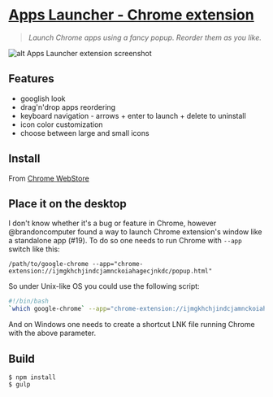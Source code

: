 # [Apps Launcher - Chrome extension](https://chrome.google.com/webstore/detail/apps-launcher/ijmgkhchjindcjamnckoiahagecjnkdc)

> *Launch Chrome apps using a fancy popup. Reorder them as you like.*

![alt Apps Launcher extension screenshot](https://lh3.googleusercontent.com/SOvqm3KxGS-uonXKorAS8LUiqQqw_T936_8I-BJBSVFYF-rDnxpooqCIp2eg71Kkte9JzOchRA=s640-h400-e365-rw)

## Features
- googlish look
- drag'n'drop apps reordering
- keyboard navigation - arrows + enter to launch + delete to uninstall
- icon color customization
- choose between large and small icons

## Install

From [Chrome WebStore](https://chrome.google.com/webstore/detail/apps-launcher/ijmgkhchjindcjamnckoiahagecjnkdc)

## Place it on the desktop

I don't know whether it's a bug or feature in Chrome, however @brandoncomputer found a way to launch Chrome extension's window like a standalone app (#19). To do so one needs to run Chrome with `--app` switch like this:

`/path/to/google-chrome --app="chrome-extension://ijmgkhchjindcjamnckoiahagecjnkdc/popup.html"`

So under Unix-like OS you could use the following script:
```sh
#!/bin/bash
`which google-chrome` --app="chrome-extension://ijmgkhchjindcjamnckoiahagecjnkdc/popup.html"
```

And on Windows one needs to create a shortcut LNK file running Chrome with the above parameter.

## Build

```
$ npm install
$ gulp
```
